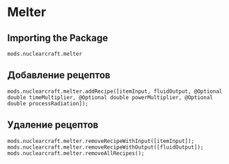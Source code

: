 # Melter

## Importing the Package
`mods.nuclearcraft.melter`

## Добавление рецептов
```zenscript
mods.nuclearcraft.melter.addRecipe([itemInput, fluidOutput, @Optional double timeMultiplier, @Optional double powerMultiplier, @Optional double processRadiation]);
```

## Удаление рецептов
```zenscript
mods.nuclearcraft.melter.removeRecipeWithInput([itemInput]);
mods.nuclearcraft.melter.removeRecipeWithOutput([fluidOutput]);
mods.nuclearcraft.melter.removeAllRecipes();
```